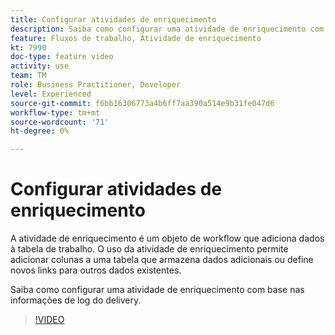 ```yaml
---
title: Configurar atividades de enriquecimento
description: Saiba como configurar uma atividade de enriquecimento com base nas informações de log do delivery.
feature: Fluxos de trabalho, Atividade de enriquecimento
kt: 7990
doc-type: feature video
activity: use
team: TM
role: Business Practitioner, Developer
level: Experienced
source-git-commit: f6bb16306773a4b6ff7aa390a514e9b31fe047d6
workflow-type: tm+mt
source-wordcount: '71'
ht-degree: 0%

---
```



# Configurar atividades de enriquecimento

A atividade de enriquecimento é um objeto de workflow que adiciona dados à tabela de trabalho. O uso da atividade de enriquecimento permite adicionar colunas a uma tabela que armazena dados adicionais ou define novos links para outros dados existentes.

Saiba como configurar uma atividade de enriquecimento com base nas informações de log do delivery.

>[!VIDEO](https://video.tv.adobe.com/v/25193?quality=12)
